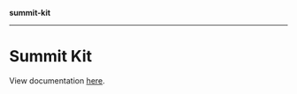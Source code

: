 **summit-kit**

***

# Summit Kit

View documentation [here](https://github.com/andrewgremlich/summit-kit/blob/main/docs/modules.md).
